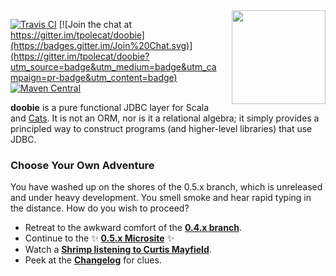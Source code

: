 <img align="right" src="https://cdn.rawgit.com/tpolecat/doobie/series/0.5.x/doobie_logo.svg" height="150px" style="padding-left: 20px"/>

[![Travis CI](https://travis-ci.org/tpolecat/doobie.svg?branch=series%2F0.5.x)](https://travis-ci.org/tpolecat/doobie)
[![Join the chat at https://gitter.im/tpolecat/doobie](https://badges.gitter.im/Join%20Chat.svg)](https://gitter.im/tpolecat/doobie?utm_source=badge&utm_medium=badge&utm_campaign=pr-badge&utm_content=badge)
[![Maven Central](https://img.shields.io/maven-central/v/org.tpolecat/doobie-core_2.12.svg)](https://maven-badges.herokuapp.com/maven-central/org.tpolecat/doobie-core_2.12)

**doobie** is a pure functional JDBC layer for Scala and [Cats](http://typelevel.org/cats/). It is not an ORM, nor is it a relational algebra; it simply provides a principled way to construct programs (and higher-level libraries) that use JDBC.

### Choose Your Own Adventure

You have washed up on the shores of the 0.5.x branch, which is unreleased and under heavy development. You smell smoke and hear rapid typing in the distance. How do you wish to proceed?

- Retreat to the awkward comfort of the [**0.4.x branch**](https://github.com/tpolecat/doobie).
- Continue to the :sparkles: [**0.5.x Microsite**]() :sparkles:
- Watch a [**Shrimp listening to Curtis Mayfield**](https://www.youtube.com/watch?v=74_W_sOhMu4).
- Peek at the [**Changelog**](CHANGELOG.md) for clues.

